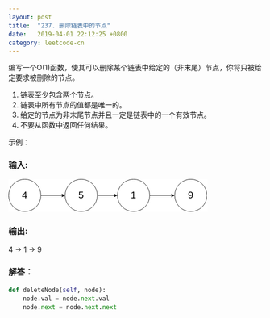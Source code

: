 ```yaml
---
layout: post
title:  "237. 删除链表中的节点"
date:   2019-04-01 22:12:25 +0800
category: leetcode-cn
---
```


编写一个O(1)函数，使其可以删除某个链表中给定的（非末尾）节点，你将只被给定要求被删除的节点。  
1. 链表至少包含两个节点。  
2. 链表中所有节点的值都是唯一的。  
3. 给定的节点为非末尾节点并且一定是链表中的一个有效节点。  
4. 不要从函数中返回任何结果。  

示例：  

### 输入:   
![ListNode](/PNG/237_example.png)


### 输出:  

4 -> 1 -> 9  


### 解答：  

```python
def deleteNode(self, node):
    node.val = node.next.val
    node.next = node.next.next
```
